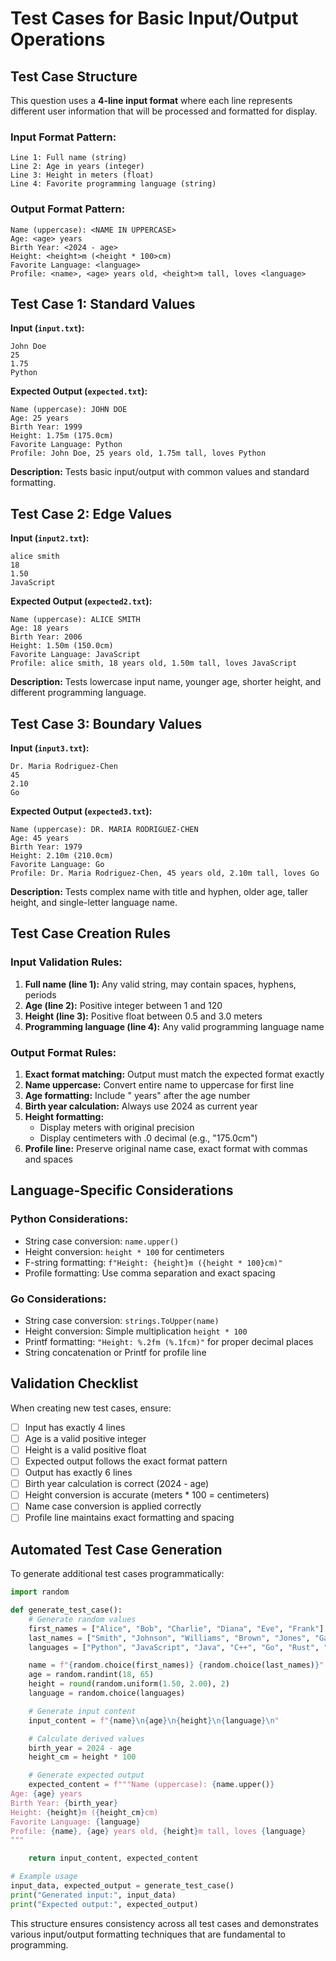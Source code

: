 # Test Cases for Basic Input/Output Operations

## Test Case Structure

This question uses a **4-line input format** where each line represents different user information that will be processed and formatted for display.

### Input Format Pattern:

```
Line 1: Full name (string)
Line 2: Age in years (integer)
Line 3: Height in meters (float)
Line 4: Favorite programming language (string)
```

### Output Format Pattern:

```
Name (uppercase): <NAME IN UPPERCASE>
Age: <age> years
Birth Year: <2024 - age>
Height: <height>m (<height * 100>cm)
Favorite Language: <language>
Profile: <name>, <age> years old, <height>m tall, loves <language>
```

## Test Case 1: Standard Values

**Input (`input.txt`):**

```
John Doe
25
1.75
Python
```

**Expected Output (`expected.txt`):**

```
Name (uppercase): JOHN DOE
Age: 25 years
Birth Year: 1999
Height: 1.75m (175.0cm)
Favorite Language: Python
Profile: John Doe, 25 years old, 1.75m tall, loves Python
```

**Description:** Tests basic input/output with common values and standard formatting.

## Test Case 2: Edge Values

**Input (`input2.txt`):**

```
alice smith
18
1.50
JavaScript
```

**Expected Output (`expected2.txt`):**

```
Name (uppercase): ALICE SMITH
Age: 18 years
Birth Year: 2006
Height: 1.50m (150.0cm)
Favorite Language: JavaScript
Profile: alice smith, 18 years old, 1.50m tall, loves JavaScript
```

**Description:** Tests lowercase input name, younger age, shorter height, and different programming language.

## Test Case 3: Boundary Values

**Input (`input3.txt`):**

```
Dr. Maria Rodriguez-Chen
45
2.10
Go
```

**Expected Output (`expected3.txt`):**

```
Name (uppercase): DR. MARIA RODRIGUEZ-CHEN
Age: 45 years
Birth Year: 1979
Height: 2.10m (210.0cm)
Favorite Language: Go
Profile: Dr. Maria Rodriguez-Chen, 45 years old, 2.10m tall, loves Go
```

**Description:** Tests complex name with title and hyphen, older age, taller height, and single-letter language name.

## Test Case Creation Rules

### Input Validation Rules:

1. **Full name (line 1):** Any valid string, may contain spaces, hyphens, periods
2. **Age (line 2):** Positive integer between 1 and 120
3. **Height (line 3):** Positive float between 0.5 and 3.0 meters
4. **Programming language (line 4):** Any valid programming language name

### Output Format Rules:

1. **Exact format matching:** Output must match the expected format exactly
2. **Name uppercase:** Convert entire name to uppercase for first line
3. **Age formatting:** Include " years" after the age number
4. **Birth year calculation:** Always use 2024 as current year
5. **Height formatting:**
   - Display meters with original precision
   - Display centimeters with .0 decimal (e.g., "175.0cm")
6. **Profile line:** Preserve original name case, exact format with commas and spaces

## Language-Specific Considerations

### Python Considerations:

- String case conversion: `name.upper()`
- Height conversion: `height * 100` for centimeters
- F-string formatting: `f"Height: {height}m ({height * 100}cm)"`
- Profile formatting: Use comma separation and exact spacing

### Go Considerations:

- String case conversion: `strings.ToUpper(name)`
- Height conversion: Simple multiplication `height * 100`
- Printf formatting: `"Height: %.2fm (%.1fcm)"` for proper decimal places
- String concatenation or Printf for profile line

## Validation Checklist

When creating new test cases, ensure:

- [ ] Input has exactly 4 lines
- [ ] Age is a valid positive integer
- [ ] Height is a valid positive float
- [ ] Expected output follows the exact format pattern
- [ ] Output has exactly 6 lines
- [ ] Birth year calculation is correct (2024 - age)
- [ ] Height conversion is accurate (meters \* 100 = centimeters)
- [ ] Name case conversion is applied correctly
- [ ] Profile line maintains exact formatting and spacing

## Automated Test Case Generation

To generate additional test cases programmatically:

```python
import random

def generate_test_case():
    # Generate random values
    first_names = ["Alice", "Bob", "Charlie", "Diana", "Eve", "Frank"]
    last_names = ["Smith", "Johnson", "Williams", "Brown", "Jones", "Garcia"]
    languages = ["Python", "JavaScript", "Java", "C++", "Go", "Rust", "C#"]

    name = f"{random.choice(first_names)} {random.choice(last_names)}"
    age = random.randint(18, 65)
    height = round(random.uniform(1.50, 2.00), 2)
    language = random.choice(languages)

    # Generate input content
    input_content = f"{name}\n{age}\n{height}\n{language}\n"

    # Calculate derived values
    birth_year = 2024 - age
    height_cm = height * 100

    # Generate expected output
    expected_content = f"""Name (uppercase): {name.upper()}
Age: {age} years
Birth Year: {birth_year}
Height: {height}m ({height_cm}cm)
Favorite Language: {language}
Profile: {name}, {age} years old, {height}m tall, loves {language}
"""

    return input_content, expected_content

# Example usage
input_data, expected_output = generate_test_case()
print("Generated input:", input_data)
print("Expected output:", expected_output)
```

This structure ensures consistency across all test cases and demonstrates various input/output formatting techniques that are fundamental to programming.
